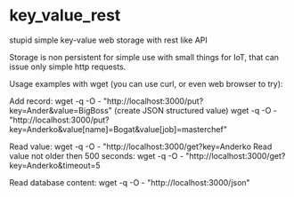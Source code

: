 # key_value_rest
stupid simple key-value web storage with rest like API

Storage is non persistent for simple use with small things for IoT, that can issue only simple http requests.

Usage examples with wget (you can use curl, or even web browser to try):

Add record:
wget -q -O - "http://localhost:3000/put?key=Ander&value=BigBoss"
(create JSON structured value)
wget -q -O - "http://localhost:3000/put?key=Anderko&value[name]=Bogat&value[job]=masterchef"

Read value:
wget -q -O - "http://localhost:3000/get?key=Anderko
Read value not older then 500 seconds:
wget -q -O - "http://localhost:3000/get?key=Anderko&timeout=5

Read database content:
wget -q -O - "http://localhost:3000/json"



